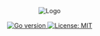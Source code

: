 <div style="text-align: center;">
  <img src="https://user-images.githubusercontent.com/64865400/223095605-38da9d6b-c9fa-4bfd-976a-8ed68a2812c2.png" alt="Logo">
  <br>
  <br>
  <span style="display: inline-block;">
    <a href="https://golang.org/doc/go1.20">
      <img src="https://img.shields.io/badge/Go-v1.20-blue" alt="Go version">
    </a>
    <a href="https://opensource.org/licenses/MIT">
      <img src="https://img.shields.io/badge/License-MIT-yellow.svg" alt="License: MIT">
    </a>
  </span>
</div>
